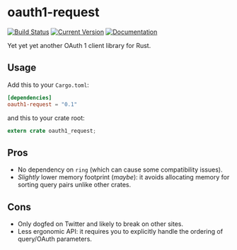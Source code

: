 # oauth1-request

[![Build Status](https://travis-ci.org/tesaguri/oauth1-request.svg?branch=master)](https://travis-ci.org/tesaguri/oauth1-request/)
[![Current Version](https://img.shields.io/crates/v/oauth1-request.svg)](https://crates.io/crates/oauth1-request)
[![Documentation](https://docs.rs/oauth1-request/badge.svg)](https://docs.rs/oauth1-request/)

Yet yet yet another OAuth 1 client library for Rust.

## Usage

Add this to your `Cargo.toml`:

```toml
[dependencies]
oauth1-request = "0.1"
```

and this to your crate root:

```rust
extern crate oauth1_request;
```

## Pros

* No dependency on `ring` (which can cause some compatibility issues).
* *Slightly* lower memory footprint (*maybe*): it avoids allocating memory for sorting query pairs unlike other crates.

## Cons

* Only dogfed on Twitter and likely to break on other sites.
* Less ergonomic API: it requires you to explicitly handle the ordering of query/OAuth parameters.
